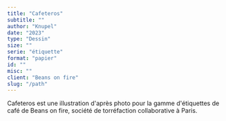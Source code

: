 ```yaml
---
title: "Cafeteros"
subtitle: ""
author: "Knupel"
date: "2023"
type: "Dessin"
size: ""
serie: "étiquette"
format: "papier"
id: ""
misc: ""
client: "Beans on fire"
slug: "/path"
---
```


Cafeteros est une illustration d'après photo pour la gamme  d'étiquettes de café de Beans on fire, société de torréfaction collaborative à Paris.